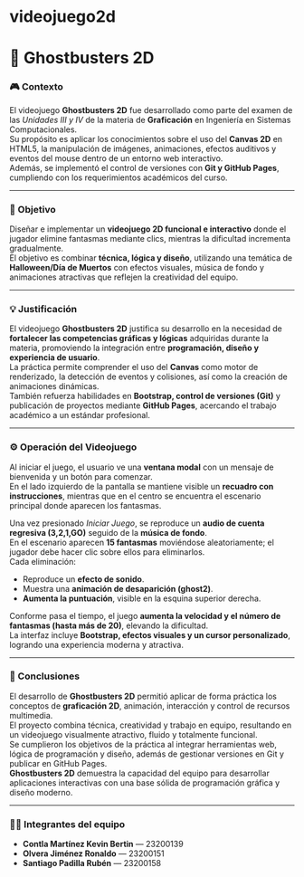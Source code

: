 # videojuego2d
# 👻 Ghostbusters 2D

### 🎮 Contexto
El videojuego **Ghostbusters 2D** fue desarrollado como parte del examen de las *Unidades III y IV* de la materia de **Graficación** en Ingeniería en Sistemas Computacionales.  
Su propósito es aplicar los conocimientos sobre el uso del **Canvas 2D** en HTML5, la manipulación de imágenes, animaciones, efectos auditivos y eventos del mouse dentro de un entorno web interactivo.  
Además, se implementó el control de versiones con **Git y GitHub Pages**, cumpliendo con los requerimientos académicos del curso.

---

### 🎯 Objetivo
Diseñar e implementar un **videojuego 2D funcional e interactivo** donde el jugador elimine fantasmas mediante clics, mientras la dificultad incrementa gradualmente.  
El objetivo es combinar **técnica, lógica y diseño**, utilizando una temática de **Halloween/Día de Muertos** con efectos visuales, música de fondo y animaciones atractivas que reflejen la creatividad del equipo.

---

### 💡 Justificación
El videojuego **Ghostbusters 2D** justifica su desarrollo en la necesidad de **fortalecer las competencias gráficas y lógicas** adquiridas durante la materia, promoviendo la integración entre **programación, diseño y experiencia de usuario**.  
La práctica permite comprender el uso del **Canvas** como motor de renderizado, la detección de eventos y colisiones, así como la creación de animaciones dinámicas.  
También refuerza habilidades en **Bootstrap, control de versiones (Git)** y publicación de proyectos mediante **GitHub Pages**, acercando el trabajo académico a un estándar profesional.

---

### ⚙️ Operación del Videojuego
Al iniciar el juego, el usuario ve una **ventana modal** con un mensaje de bienvenida y un botón para comenzar.  
En el lado izquierdo de la pantalla se mantiene visible un **recuadro con instrucciones**, mientras que en el centro se encuentra el escenario principal donde aparecen los fantasmas.

Una vez presionado *Iniciar Juego*, se reproduce un **audio de cuenta regresiva (3,2,1,GO)** seguido de la **música de fondo**.  
En el escenario aparecen **15 fantasmas** moviéndose aleatoriamente; el jugador debe hacer clic sobre ellos para eliminarlos.  
Cada eliminación:
- Reproduce un **efecto de sonido**.  
- Muestra una **animación de desaparición (ghost2)**.  
- **Aumenta la puntuación**, visible en la esquina superior derecha.

Conforme pasa el tiempo, el juego **aumenta la velocidad y el número de fantasmas (hasta más de 20)**, elevando la dificultad.  
La interfaz incluye **Bootstrap, efectos visuales y un cursor personalizado**, logrando una experiencia moderna y atractiva.

---

### 🧠 Conclusiones
El desarrollo de **Ghostbusters 2D** permitió aplicar de forma práctica los conceptos de **graficación 2D**, animación, interacción y control de recursos multimedia.  
El proyecto combina técnica, creatividad y trabajo en equipo, resultando en un videojuego visualmente atractivo, fluido y totalmente funcional.  
Se cumplieron los objetivos de la práctica al integrar herramientas web, lógica de programación y diseño, además de gestionar versiones en Git y publicar en GitHub Pages.  
**Ghostbusters 2D** demuestra la capacidad del equipo para desarrollar aplicaciones interactivas con una base sólida de programación gráfica y diseño moderno.

---

### 👨‍💻 Integrantes del equipo
- **Contla Martínez Kevin Bertin** — 23200139  
- **Olvera Jiménez Ronaldo** — 23200151  
- **Santiago Padilla Rubén** — 23200158  
